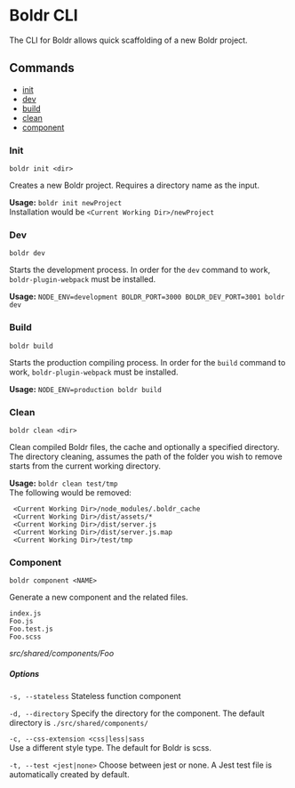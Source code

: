 # Boldr CLI

The CLI for Boldr allows quick scaffolding of a new Boldr project.

## Commands
- [init](#init)   
- [dev](#dev)   
- [build](#build)   
- [clean](#clean)   
- [component](#component)   

### Init
`boldr init <dir>`  

Creates a new Boldr project. Requires a directory name as the input.   

**Usage:**
`boldr init newProject`    
Installation would be `<Current Working Dir>/newProject`


### Dev
`boldr dev`  

Starts the development process. In order for the `dev` command to work, `boldr-plugin-webpack` must be
installed.   

**Usage:**
`NODE_ENV=development BOLDR_PORT=3000 BOLDR_DEV_PORT=3001 boldr dev`    

### Build
`boldr build`  

Starts the production compiling process. In order for the `build` command to work, `boldr-plugin-webpack` must be
installed.   

**Usage:**
`NODE_ENV=production boldr build`    

### Clean
`boldr clean <dir>`  

Clean compiled Boldr files, the cache and optionally a specified directory. The directory cleaning, assumes the path of the folder
you wish to remove starts from the current working directory.

**Usage:**
`boldr clean test/tmp`    
The following would be removed:    
   ```
    <Current Working Dir>/node_modules/.boldr_cache
    <Current Working Dir>/dist/assets/*
    <Current Working Dir>/dist/server.js
    <Current Working Dir>/dist/server.js.map
    <Current Working Dir>/test/tmp
   ```

### Component
`boldr component <NAME>`

Generate a new component and the related files.
```
index.js
Foo.js
Foo.test.js
Foo.scss
```
_src/shared/components/Foo_

##### Options

`-s, --stateless`
Stateless function component

`-d, --directory`
Specify the directory for the component. The default directory is `./src/shared/components/`

`-c, --css-extension <css|less|sass`  
Use a different style type. The default for Boldr is scss.

`-t, --test <jest|none>` Choose between jest or none. A Jest test file is automatically created by default.
